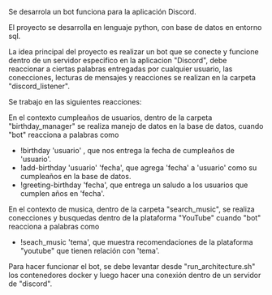 Se desarrola un bot funciona para la aplicación Discord.

El proyecto se desarrolla en lenguaje python, con base de datos en entorno sql.

La idea principal del proyecto es realizar un bot que se conecte y funcione dentro de un servidor especifico en la aplicacion "Discord", debe reaccionar a ciertas palabras entregadas por cualquier usuario, las conecciones, lecturas de mensajes y reacciones se realizan en la carpeta "discord_listener".

Se trabajo en las siguientes reacciones:

En el contexto cumpleaños de usuarios, dentro de la carpeta "birthday_manager" se realiza manejo de datos en la base de datos, cuando "bot" reacciona a palabras como 
- !birthday 'usuario' , que nos entrega la fecha de cumpleaños de 'usuario'.
- !add-birthday 'usuario' 'fecha', que agrega 'fecha' a 'usuario'  como su cumpleaños en la base de datos.
- !greeting-birthday 'fecha', que entrega un saludo a los usuarios que cumplen años en 'fecha'.
 
 En el contexto de musica, dentro de la carpeta "search_music", se realiza conecciones y busquedas dentro de la plataforma "YouTube" cuando "bot" reacciona a palabras como
 - !seach_music 'tema', que muestra recomendaciones de la plataforma "youtube" que tienen relación con 'tema'.
 
 Para hacer funcionar el bot, se debe levantar desde "run_architecture.sh" los contenedores docker y luego hacer una conexión dentro de un servidor de "discord".
